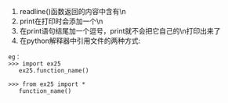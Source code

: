 1. readline()函数返回的内容中含有\n
2. print在打印时会添加一个\n
3. 在print语句结尾加一个逗号，print就不会把它自己的\n打印出来了
4. 在python解释器中引用文件的两种方式:

```
eg：
>>> import ex25
   ex25.function_name()

>>> from ex25 import *
   function_name()
```
